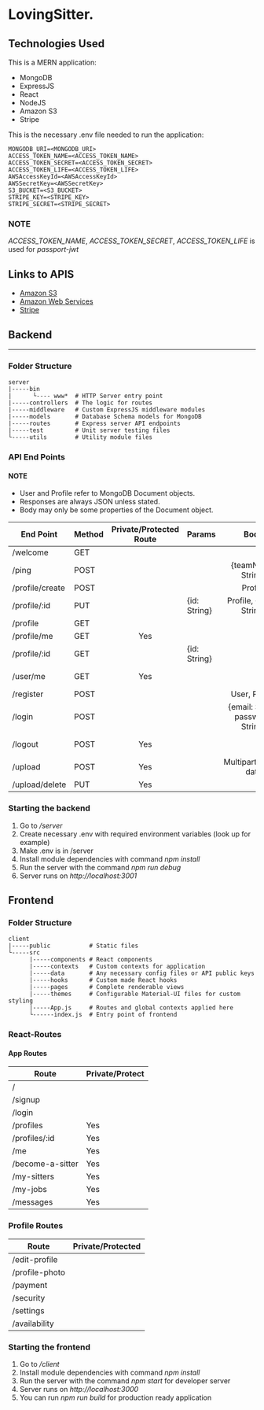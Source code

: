 # LovingSitter.

## Technologies Used

This is a MERN application:

- MongoDB
- ExpressJS
- React
- NodeJS
- Amazon S3
- Stripe

This is the necessary .env file needed to run the application:
```
MONGODB_URI=<MONGODB_URI>
ACCESS_TOKEN_NAME=<ACCESS_TOKEN_NAME>
ACCESS_TOKEN_SECRET=<ACCESS_TOKEN_SECRET>
ACCESS_TOKEN_LIFE=<ACCESS_TOKEN_LIFE>
AWSAccessKeyId=<AWSAccessKeyId>
AWSSecretKey=<AWSSecretKey>
S3_BUCKET=<S3_BUCKET>
STRIPE_KEY=<STRIPE_KEY>
STRIPE_SECRET=<STRIPE_SECRET>
```
### NOTE

_ACCESS_TOKEN_NAME_, _ACCESS_TOKEN_SECRET_, _ACCESS_TOKEN_LIFE_ is used for _passport-jwt_

## Links to APIS

- [Amazon S3](https://aws.amazon.com/s3/)
- [Amazon Web Services](https://aws.amazon.com/products/)
- [Stripe](https://stripe.com/en-ca)

## Backend
-----------

### Folder Structure

```
server
|-----bin
|      └---- www*  # HTTP Server entry point
|-----controllers  # The logic for routes
|-----middleware   # Custom ExpressJS middleware modules
|-----models       # Database Schema models for MongoDB
|-----routes       # Express server API endpoints
|-----test         # Unit server testing files
└-----utils        # Utility module files
```

### API End Points

#### NOTE
- User and Profile refer to MongoDB Document objects.
- Responses are always JSON unless stated.
- Body may only be some properties of the Document object.

| End Point       | Method | Private/Protected Route | Params       |                Body               | Status |    Response   |
|-----------------|--------|:-----------------------:|--------------|:---------------------------------:|--------|:-------------:|
| /welcome        | GET    |                         |              |                                   | 200    |      text     |
| /ping           | POST   |                         |              |         {teamName: String}        | 200    |      text     |
| /profile/create | POST   |                         |              |              Profile              | 201    |    Profile    |
| /profile/:id    | PUT    |                         | {id: String} |      Profile, {email: String}     | 200    |    Profile    |
| /profile        | GET    |                         |              |                                   | 200    |   [Profile]   |
| /profile/me     | GET    |           Yes           |              |                                   | 200    |    Profile    |
| /profile/:id    | GET    |                         | {id: String} |                                   | 200    |    Profile    |
| /user/me        | GET    |           Yes           |              |                                   | 200    |  {user: User} |
| /register       | POST   |                         |              |           User, Profile           | 201    |      User     |
| /login          | POST   |                         |              | {email: String, password: String} | 200    |  {user: User} |
| /logout         | POST   |           Yes           |              |                                   | 200    |  {user: User} |
| /upload         | POST   |           Yes           |              |        Multipart/Form-data        |        | {url: String} |
| /upload/delete  | PUT    |           Yes           |              |                                   | 200    |               |

### Starting the backend

1. Go to _/server_
2. Create necessary .env with required environment variables (look up for example)
3. Make .env is in /server
4. Install module dependencies with command _npm install_
5. Run the server with the command _npm run debug_
6. Server runs on _http://localhost:3001_

## Frontend

### Folder Structure

```
client
|-----public           # Static files
└-----src
      |-----components # React components
	  |-----contexts   # Custom contexts for application
	  |-----data       # Any necessary config files or API public keys
	  |-----hooks      # Custom made React hooks
	  |-----pages      # Complete renderable views
	  |-----themes     # Configurable Material-UI files for custom styling
	  |-----App.js     # Routes and global contexts applied here
	  └------index.js  # Entry point of frontend
```

### React-Routes

#### App Routes

| Route            | Private/Protect |
|------------------|-----------------|
| /                |                 |
| /signup          |                 |
| /login           |                 |
| /profiles        |       Yes       |
| /profiles/:id    |       Yes       |
| /me              |       Yes       |
| /become-a-sitter |       Yes       |
| /my-sitters      |       Yes       |
| /my-jobs         |       Yes       |
| /messages        |       Yes       |

### Profile Routes

| Route          | Private/Protected |
|----------------|-------------------|
| /edit-profile  |                   |
| /profile-photo |                   |
| /payment       |                   |
| /security      |                   |
| /settings      |                   |
| /availability  |                   |

### Starting the frontend

1. Go to _/client_
2. Install module dependencies with command _npm install_
3. Run the server with the command _npm start_ for developer server
4. Server runs on _http://localhost:3000_
5. You can run _npm run build_ for production ready application
